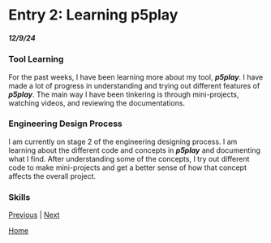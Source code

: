 # Entry 2: Learning p5play
##### 12/9/24

### Tool Learning
For the past weeks, I have been learning more about my tool, ***p5play***. I have made a lot of progress in understanding and trying out different features of ***p5play***. The main way I have been tinkering is through mini-projects, watching videos, and reviewing the documentations.

### Engineering Design Process
I am currently on stage 2 of the engineering designing process. I am learning about the different code and concepts in ***p5play*** and documenting what I find. After understanding some of the concepts, I try out different code to make mini-projects and get a better sense of how that concept affects the overall project.

### Skills


[Previous](entry01.md) | [Next](entry03.md)

[Home](../README.md)
